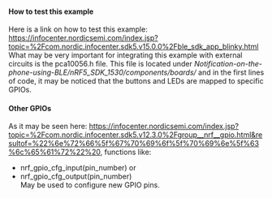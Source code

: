 #### How to test this example ####
Here is a link on how to test this example: https://infocenter.nordicsemi.com/index.jsp?topic=%2Fcom.nordic.infocenter.sdk5.v15.0.0%2Fble_sdk_app_blinky.html 
What may be very important for integrating this example with external circuits is the pca10056.h file. This file is located under _Notification-on-the-phone-using-BLE/nRF5_SDK_1530/components/boards/_ and in the first lines of code, it may be noticed that the buttons and LEDs are mapped to specific GPIOs.
#### Other GPIOs ####
As it may be seen here: https://infocenter.nordicsemi.com/index.jsp?topic=%2Fcom.nordic.infocenter.sdk5.v12.3.0%2Fgroup__nrf__gpio.html&resultof=%22%6e%72%66%5f%67%70%69%6f%5f%70%69%6e%5f%63%6c%65%61%72%22%20, functions like:
- nrf_gpio_cfg_input(pin_number) or
- nrf_gpio_cfg_output(pin_number)  
May be used to configure new GPIO pins. 

